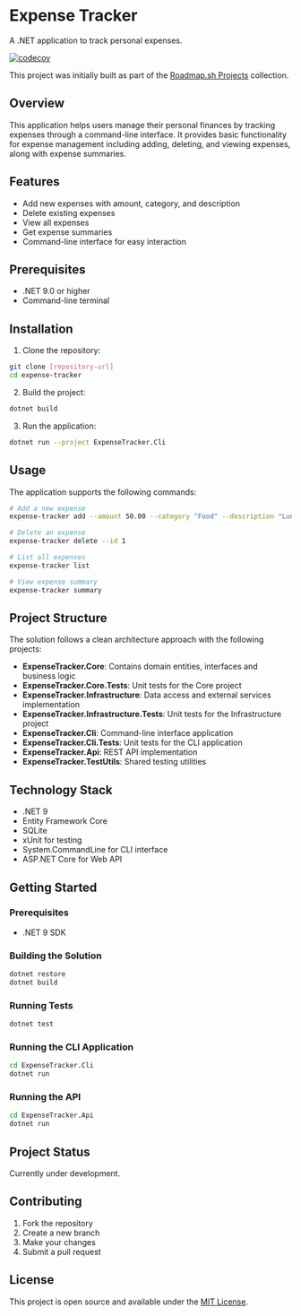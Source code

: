 # Expense Tracker

A .NET application to track personal expenses.

[![codecov](https://codecov.io/gh/akhalinem/expense-tracker/branch/master/graph/badge.svg)](https://codecov.io/gh/akhalinem/expense-tracker)

This project was initially built as part of the [Roadmap.sh Projects](https://roadmap.sh/projects/expense-tracker) collection.

## Overview

This application helps users manage their personal finances by tracking expenses through a command-line interface. It provides basic functionality for expense management including adding, deleting, and viewing expenses, along with expense summaries.

## Features

- Add new expenses with amount, category, and description
- Delete existing expenses
- View all expenses
- Get expense summaries
- Command-line interface for easy interaction

## Prerequisites

- .NET 9.0 or higher
- Command-line terminal

## Installation

1. Clone the repository:
```bash
git clone [repository-url]
cd expense-tracker
```

2. Build the project:
```bash
dotnet build
```

3. Run the application:
```bash
dotnet run --project ExpenseTracker.Cli
```

## Usage

The application supports the following commands:

```bash
# Add a new expense
expense-tracker add --amount 50.00 --category "Food" --description "Lunch"

# Delete an expense
expense-tracker delete --id 1

# List all expenses
expense-tracker list

# View expense summary
expense-tracker summary
```

## Project Structure

The solution follows a clean architecture approach with the following projects:

- **ExpenseTracker.Core**: Contains domain entities, interfaces and business logic
- **ExpenseTracker.Core.Tests**: Unit tests for the Core project
- **ExpenseTracker.Infrastructure**: Data access and external services implementation
- **ExpenseTracker.Infrastructure.Tests**: Unit tests for the Infrastructure project
- **ExpenseTracker.Cli**: Command-line interface application
- **ExpenseTracker.Cli.Tests**: Unit tests for the CLI application
- **ExpenseTracker.Api**: REST API implementation
- **ExpenseTracker.TestUtils**: Shared testing utilities

## Technology Stack

- .NET 9
- Entity Framework Core
- SQLite
- xUnit for testing
- System.CommandLine for CLI interface
- ASP.NET Core for Web API

## Getting Started

### Prerequisites

- .NET 9 SDK

### Building the Solution

```bash
dotnet restore
dotnet build
```

### Running Tests

```bash
dotnet test
```

### Running the CLI Application

```bash
cd ExpenseTracker.Cli
dotnet run
```

### Running the API

```bash
cd ExpenseTracker.Api
dotnet run
```

## Project Status

Currently under development.

## Contributing

1. Fork the repository
2. Create a new branch
3. Make your changes
4. Submit a pull request

## License

This project is open source and available under the [MIT License](LICENSE).
